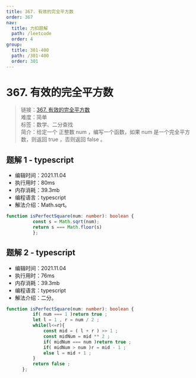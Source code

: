 ```yaml
---
title: 367. 有效的完全平方数
order: 367
nav:
  title: 力扣题解
  path: /leetcode
  order: 4
group:
  title: 301-400
  path: /301-400
  order: 301
---
```


# 367. 有效的完全平方数
    
> 链接：[367. 有效的完全平方数](https://leetcode-cn.com/problems/valid-perfect-square/)  
> 难度：简单  
> 标签：数学、二分查找  
> 简介：给定一个 正整数 num ，编写一个函数，如果 num 是一个完全平方数，则返回 true ，否则返回 false 。
      
## 题解 1 - typescript
- 编辑时间：2021.11.04
- 执行用时：80ms
- 内存消耗：39.3mb
- 编程语言：typescript
- 解法介绍：Math.sqrt。
```typescript
function isPerfectSquare(num: number): boolean {
          const s = Math.sqrt(num);
          return s === Math.floor(s)
          };
```

## 题解 2 - typescript
- 编辑时间：2021.11.04
- 执行用时：76ms
- 内存消耗：39.3mb
- 编程语言：typescript
- 解法介绍：二分。
```typescript
function isPerfectSquare(num: number): boolean {
          if( num === 1 )return true ;
          let l = 1 , r = num / 2 ;
          while(l<=r){
              const mid = ( l + r ) >> 1 ; 
              const midNum = mid ** 2 ;
              if( midNum === num )return true ;
              if( midNum > num )r = mid - 1 ;
              else l = mid + 1 ; 
          }
          return false ; 
      };
```

      
